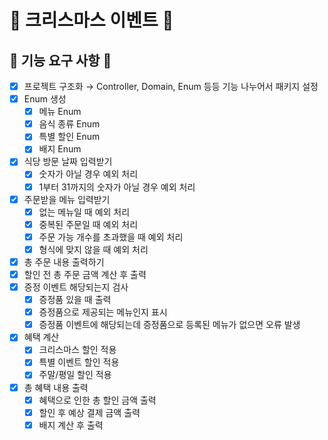 # 🎄 크리스마스 이벤트 🎄
## 🚀 기능 요구 사항 🚀

- [x]  프로젝트 구조화 → Controller, Domain, Enum 등등 기능 나누어서 패키지 설정
  - [x]  Enum 생성
      - [x]  메뉴 Enum
      - [x]  음식 종류 Enum
      - [x]  특별 할인 Enum
      - [x]  배지 Enum
- [x]  식당 방문 날짜 입력받기
    - [x]  숫자가 아닐 경우 예외 처리
    - [x] 1부터 31까지의 숫자가 아닐 경우 예외 처리
- [x]  주문받을 메뉴 입력받기
    - [x]  없는 메뉴일 때 예외 처리
    - [x]  중복된 주문일 때 예외 처리
    - [x]  주문 가능 개수를 초과했을 때 예외 처리
    - [x]  형식에 맞지 않을 때 예외 처리
- [x]  총 주문 내용 출력하기
- [x]  할인 전 총 주문 금액 계산 후 출력
- [x]  증정 이벤트 해당되는지 검사
    - [x]  증정품 있을 때 출력
    - [x]  증정품으로 제공되는 메뉴인지 표시
    - [x]  증정품 이벤트에 해당되는데 증정품으로 등록된 메뉴가 없으면 오류 발생
- [x]  혜택 계산
    - [x]  크리스마스 할인 적용
    - [x]  특별 이벤트 할인 적용
    - [x]  주말/평일 할인 적용
- [x]  총 혜택 내용 출력
    - [x]  혜택으로 인한 총 할인 금액 출력
    - [x]  할인 후 예상 결제 금액 출력
    - [x]  배지 계산 후 출력
